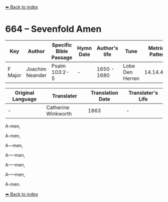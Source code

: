 [⬅️ Back to index](../README.md)

# 664 – Sevenfold Amen

Key | Author   | Specific Bible Passage     |Hymn Date |Author's life |Tune |Metrical Pattern   |Composer/Source                                                                                        
-- | --------- | ---------------------------|----------|--------------|-----|-------------------|-------------   
F Major  | Joachim Neander      | Psalm 103:2-5 | -  | 1650 - 1680 | Lobe Den Herren | 14.14.4.7.8 | Chorale Book for England, 1863 

Original Language | Translater | Translation Date   | Translater's Life     
----------------- | --------- | --------------------|-------------   
\-  | Catherine Winkworth      | 1863 | -  | 1827 - 1878 

A-men,

A-men,

A—men,

A—–men,

A—–men,

A—–men,

A-men.

[⬅️ Back to index](../README.md)
